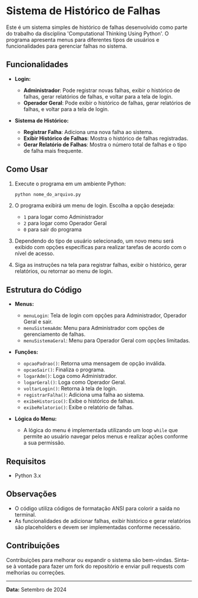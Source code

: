 # Sistema de Histórico de Falhas

Este é um sistema simples de histórico de falhas desenvolvido como parte do trabalho da disciplina 'Computational Thinking Using Python'. O programa apresenta menus para diferentes tipos de usuários e funcionalidades para gerenciar falhas no sistema.

## Funcionalidades

- **Login:**
  - **Administrador**: Pode registrar novas falhas, exibir o histórico de falhas, gerar relatórios de falhas, e voltar para a tela de login.
  - **Operador Geral**: Pode exibir o histórico de falhas, gerar relatórios de falhas, e voltar para a tela de login.

- **Sistema de Histórico:**
  - **Registrar Falha**: Adiciona uma nova falha ao sistema.
  - **Exibir Histórico de Falhas**: Mostra o histórico de falhas registradas.
  - **Gerar Relatório de Falhas**: Mostra o número total de falhas e o tipo de falha mais frequente.

## Como Usar

1. Execute o programa em um ambiente Python:
    ```bash
    python nome_do_arquivo.py
    ```

2. O programa exibirá um menu de login. Escolha a opção desejada:
    - `1` para logar como Administrador
    - `2` para logar como Operador Geral
    - `0` para sair do programa

3. Dependendo do tipo de usuário selecionado, um novo menu será exibido com opções específicas para realizar tarefas de acordo com o nível de acesso.

4. Siga as instruções na tela para registrar falhas, exibir o histórico, gerar relatórios, ou retornar ao menu de login.

## Estrutura do Código

- **Menus:**
  - `menuLogin`: Tela de login com opções para Administrador, Operador Geral e sair.
  - `menuSistemaAdm`: Menu para Administrador com opções de gerenciamento de falhas.
  - `menuSistemaGeral`: Menu para Operador Geral com opções limitadas.

- **Funções:**
  - `opcaoPadrao()`: Retorna uma mensagem de opção inválida.
  - `opcaoSair()`: Finaliza o programa.
  - `logarAdm()`: Loga como Administrador.
  - `logarGeral()`: Loga como Operador Geral.
  - `voltarLogin()`: Retorna à tela de login.
  - `registrarFalha()`: Adiciona uma falha ao sistema.
  - `exibeHistorico()`: Exibe o histórico de falhas.
  - `exibeRelatorio()`: Exibe o relatório de falhas.

- **Lógica do Menu:**
  - A lógica do menu é implementada utilizando um loop `while` que permite ao usuário navegar pelos menus e realizar ações conforme a sua permissão.

## Requisitos

- Python 3.x

## Observações

- O código utiliza códigos de formatação ANSI para colorir a saída no terminal.
- As funcionalidades de adicionar falhas, exibir histórico e gerar relatórios são placeholders e devem ser implementadas conforme necessário.

## Contribuições

Contribuições para melhorar ou expandir o sistema são bem-vindas. Sinta-se à vontade para fazer um fork do repositório e enviar pull requests com melhorias ou correções.

---

**Data:** Setembro de 2024
